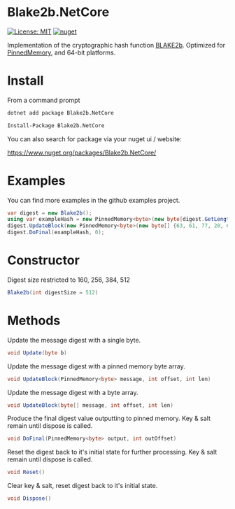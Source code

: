 # Blake2b.NetCore
[![License: MIT](https://img.shields.io/badge/License-MIT-yellow.svg)](https://opensource.org/licenses/MIT) [![nuget](https://img.shields.io/nuget/v/Blake2b.NetCore.svg)](https://www.nuget.org/packages/Blake2b.NetCore/)

Implementation of the cryptographic hash function [BLAKE2b](https://tools.ietf.org/html/draft-saarinen-blake2-02). Optimized for [PinnedMemory](https://github.com/TimothyMeadows/PinnedMemory), and 64-bit platforms.

# Install

From a command prompt
```bash
dotnet add package Blake2b.NetCore
```

```bash
Install-Package Blake2b.NetCore
```

You can also search for package via your nuget ui / website:

https://www.nuget.org/packages/Blake2b.NetCore/

# Examples

You can find more examples in the github examples project.

```csharp
var digest = new Blake2b();
using var exampleHash = new PinnedMemory<byte>(new byte[digest.GetLength()]);
digest.UpdateBlock(new PinnedMemory<byte>(new byte[] {63, 61, 77, 20, 63, 61, 77, 20, 63, 61, 77}, false), 0, 11);
digest.DoFinal(exampleHash, 0);
```

# Constructor

Digest size restricted to 160, 256, 384, 512

```csharp
Blake2b(int digestSize = 512)
```
# Methods

Update the message digest with a single byte.
```csharp
void Update(byte b)
```

Update the message digest with a pinned memory byte array.
```csharp
void UpdateBlock(PinnedMemory<byte> message, int offset, int len)
```

Update the message digest with a byte array.
```csharp
void UpdateBlock(byte[] message, int offset, int len)
```

Produce the final digest value outputting to pinned memory. Key & salt remain until dispose is called.
```csharp
void DoFinal(PinnedMemory<byte> output, int outOffset)
```

Reset the digest back to it's initial state for further processing. Key & salt remain until dispose is called.
```csharp
void Reset()
```

Clear key & salt, reset digest back to it's initial state.
```csharp
void Dispose()
```

